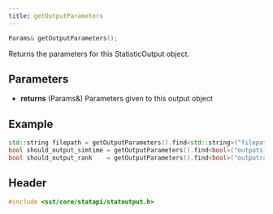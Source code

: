 ```yaml
---
title: getOutputParameters
---
```


```cpp
Params& getOutputParameters();
```

Returns the parameters for this StatisticOutput object.

## Parameters
* **returns** (Params&) Parameters given to this output object

## Example

```cpp
std::string filepath = getOutputParameters().find<std::string>("filepath", "StatisticOutput.json");
bool should_output_simtime = getOutputParameters().find<bool>("outputsimtime", true);
bool should_output_rank    = getOutputParameters().find<bool>("outputrank", true);
```

## Header
```cpp
#include <sst/core/statapi/statoutput.h>
```
